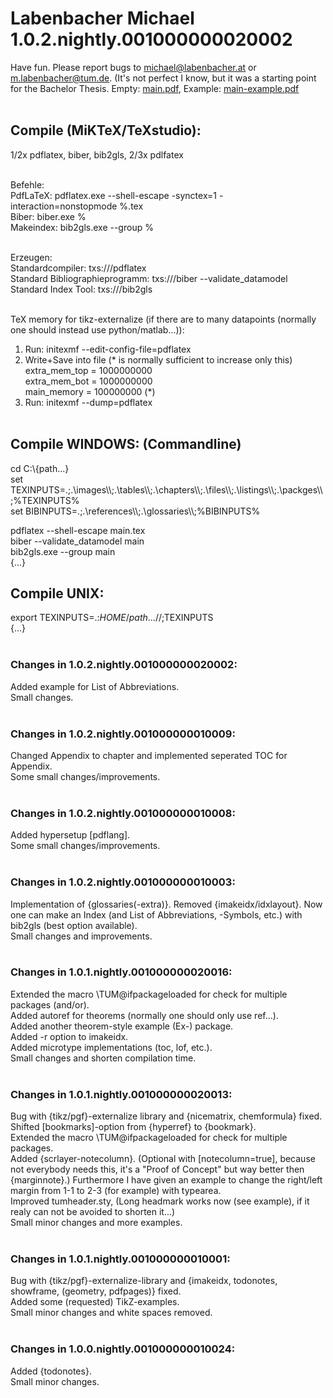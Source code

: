 # Labenbacher Michael 1.0.2.nightly.001000000020002
Have fun. Please report bugs to michael@labenbacher.at or m.labenbacher@tum.de. (It's not perfect I know, but it was a starting point for the Bachelor Thesis. Empty: [main.pdf](main.pdf), Example: [main-example.pdf](main-example.pdf)<br /><br />

## Compile (MiKTeX/TeXstudio):<br />
1/2x pdflatex, biber, bib2gls, 2/3x pdlfatex<br /><br />

Befehle:<br />
PdfLaTeX: pdflatex.exe --shell-escape -synctex=1 -interaction=nonstopmode %.tex<br />
Biber: biber.exe %<br />
Makeindex: bib2gls.exe --group %<br /><br />

Erzeugen:<br />
Standardcompiler: txs:///pdflatex<br />
Standard Bibliographieprogramm: txs:///biber --validate_datamodel<br />
Standard Index Tool: txs:///bib2gls<br /><br />

TeX memory for tikz-externalize (if there are to many datapoints (normally one should instead use python/matlab...)):<br />
1. Run: initexmf --edit-config-file=pdflatex<br />
2. Write+Save into file (* is normally sufficient to increase only this)<br />
extra_mem_top 	= 1000000000<br />
extra_mem_bot 	= 1000000000<br />
main_memory 	= 100000000 (*)<br />
3. Run: initexmf --dump=pdflatex<br /><br />

## Compile WINDOWS: (Commandline)<br />
cd C:\\{path...}<br />
set TEXINPUTS=.;.\images\\\\;.\tables\\\\;.\chapters\\\\;.\files\\\\;.\listings\\\\;.\packges\\\\;%TEXINPUTS%<br />
set BIBINPUTS=.;.\references\\\\;.\glossaries\\\\;%BIBINPUTS%<br /> 

pdflatex --shell-escape main.tex<br />
biber --validate_datamodel main<br />
bib2gls.exe --group main<br />
{...}<br />

## Compile UNIX:<br />
export TEXINPUTS=.:$HOME/{path...}//;$TEXINPUTS<br />
{...}<br /><br />

### Changes in 1.0.2.nightly.001000000020002:<br />
Added example for List of Abbreviations.<br />
Small changes.<br /><br />

### Changes in 1.0.2.nightly.001000000010009:<br />
Changed Appendix to chapter and implemented seperated TOC for Appendix.<br />
Some small changes/improvements.<br /><br />

### Changes in 1.0.2.nightly.001000000010008:<br />
Added hypersetup [pdflang].<br />
Some small changes/improvements.<br /><br />

### Changes in 1.0.2.nightly.001000000010003:<br />
Implementation of {glossaries(-extra)}. Removed {imakeidx/idxlayout}. Now one can make an Index (and List of Abbreviations, -Symbols, etc.) with bib2gls (best option available).<br />
Small changes and improvements.<br /><br />

### Changes in 1.0.1.nightly.001000000020016:<br />
Extended the macro \TUM@ifpackageloaded for check for multiple packages (and/or).<br />
Added autoref for theorems (normally one should only use ref...).<br />
Added another theorem-style example (Ex-) package.<br />
Added -r option to imakeidx.<br />
Added microtype implementations (toc, lof, etc.).<br />
Small changes and shorten compilation time.<br /><br />

### Changes in 1.0.1.nightly.001000000020013:<br />
Bug with {tikz/pgf}-externalize library and {nicematrix, chemformula} fixed.<br />
Shifted [bookmarks]-option from {hyperref} to {bookmark}.<br />
Extended the macro \TUM@ifpackageloaded for check for multiple packages.<br />
Added {scrlayer-notecolumn}. (Optional with [notecolumn=true], because not everybody needs this, it's a "Proof of Concept" but way better then {marginnote}.) Furthermore I have given an example to change the right/left margin from 1-1 to 2-3 (for example) with typearea.<br />
Improved tumheader.sty, (Long headmark works now (see example), if it realy can not be avoided to shorten it...)<br />
Small minor changes and more examples.<br /><br />

### Changes in 1.0.1.nightly.001000000010001:<br />
Bug with {tikz/pgf}-externalize-library and {imakeidx, todonotes, showframe, (geometry, pdfpages)} fixed.<br />
Added some (requested) TikZ-examples.<br />
Small minor changes and white spaces removed.<br /><br />

### Changes in 1.0.0.nightly.001000000010024:<br />
Added {todonotes}.<br />
Small minor changes.